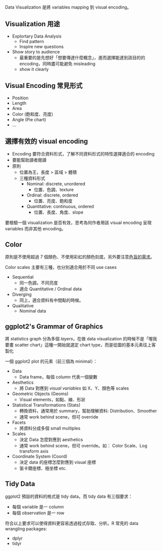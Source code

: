 Data Visualization 是將 variables mapping 到 visual encoding。  


## Visualization 用途
- Explortary Data Analysis
    * Find pattern
    * Inspire new questions
- Show story to audience
    * 最重要的是先想好「想要傳達什麼概念」，進而選擇能達到該目的的 encoding，同時盡可能避免 misleading
    * show it clearly
    
## Visual Encoding 常見形式
- Position
- Length
- Area
- Color (飽和度、亮度)
- Angle (Pie chart)
- ...


## 選擇有效的 visual encoding
- Encoding 要符合資料形式，了解不同資料形式的特性選擇適合的 encoding
- 要能幫助讀者閱讀
- 原則
    - 位置為王，長度 > 區域 > 體積
    - 三種資料形式
        - Nominal: discrete, unordered
            - 位置、色調、texture
        - Ordinal: discrete, ordered
            - 位置、亮度、飽和度
        - Quantitative: continuous, ordered
            - 位置、長度、角度、slope
    
要檢驗一個 visualization 是否有效，思考為何作者用該 visual encoding 呈現 variables 而非其他 encoding。


## Color 
原則是不使用超過 7 個顏色、不使用彩虹的顏色刻度。另外要注意[色盲的需求](colorbrewer2.org)。

Color scales 主要有三種，也分別適合用於不同 use cases
- Sequential
    * 同一色調，不同亮度
    * 適合 Quantitative / Ordinal data
- Diverging
    * 同上，適合資料有中間點的時候。
- Qualitative
    * Nominal data 

## ggplot2's Grammar of Graphics
將 statistics graph 分為多個 *layers*，在做 data visualization 的時候不是「喔我要畫 scatter chart」這種一開始就選定 chart type，而是從圖的基本元素往上客製化

一個 ggplot2 plot 的元素（前三個為 minimal）：
- Data
    - Data frame，每個 column 代表一個變數
- Aesthetics
    - 將 Data 對應到 *visual variables* 如 X、Y、顏色等 scales
- Geometric Objects (Geoms)
    - Visual elements，如點、線、形狀
- Statistical Transformations (Stats)
    - 轉換資料，通常用於 summary，幫助理解資料: Distribution、Smoother
    - 通常 work behind scene，但可 override
- Facets
    - 將資料分成多個 small multiples
- Scales
    - 決定 Data 怎麼對應到 aesthetics
    - 通常 work behind scene，但可 override。如： Color Scale、Log transform axis
- Coordinate System (Coord)
    - 決定 data 的座標怎麼對應到 visual 座標
    - 笛卡爾座標、極坐標 etc.

## Tidy Data
ggplot2 預設的資料的格式是 tidy data。而 tidy data 有三個要求：

- 每個 variable 是一 column
- 每個 observation 是一 row

符合以上要求可以使得資料更容易透過程式存取、分析。R 常見的 data wrangling packages:
- dplyr
- tidyr